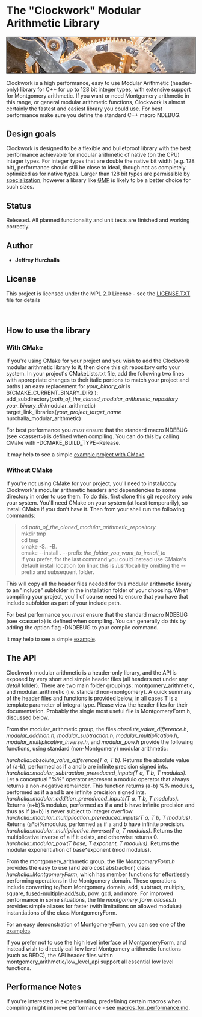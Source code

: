 # The "Clockwork" Modular Arithmetic Library

![Alt text](images/clockxtrasmall_border2.jpg?raw=true "Clock Gears, photo by Krzysztof Golik, licensed CC BY-SA 4.0")

Clockwork is a high performance, easy to use Modular Arithmetic (header-only) library for C++ for up to 128 bit integer types, with extensive support for Montgomery arithmetic.  If you want or need Montgomery arithmetic in this range, or general modular arithmetic functions, Clockwork is almost certainly the fastest and easiest library you could use.  For best performance make sure you define the standard C++ macro NDEBUG.

## Design goals

Clockwork is designed to be a flexible and bulletproof library with the best performance achievable for modular arithmetic of native (on the CPU) integer types.  For integer types that are double the native bit width (e.g. 128 bit), performance should still be close to ideal, though not as completely optimized as for native types.  Larger than 128 bit types are permissible by [specialization](https://github.com/hurchalla/util/blob/master/include/hurchalla/util/traits/ut_numeric_limits.h); however a library like [GMP](https://gmplib.org/) is likely to be a better choice for such sizes.

## Status

Released.  All planned functionality and unit tests are finished and working correctly.

## Author

* **Jeffrey Hurchalla**

## License

This project is licensed under the MPL 2.0 License - see the [LICENSE.TXT](LICENSE.TXT) file for details

<br/>

## How to use the library

### With CMake

If you're using CMake for your project and you wish to add the Clockwork modular arithmetic library to it, then clone this git repository onto your system.  In your project's CMakeLists.txt file, add the following two lines with appropriate changes to their italic portions to match your project and paths ( an easy replacement for *your_binary_dir* is ${CMAKE_CURRENT_BINARY_DIR} ):  
add_subdirectory(*path_of_the_cloned_modular_arithmetic_repository* &nbsp; *your_binary_dir*/modular_arithmetic)  
target_link_libraries(*your_project_target_name* &nbsp; hurchalla_modular_arithmetic)  

For best performance you *must* ensure that the standard macro NDEBUG (see &lt;cassert&gt;) is defined when compiling.  You can do this by calling CMake with -DCMAKE_BUILD_TYPE=Release.  

It may help to see a simple [example project with CMake](examples/example_with_cmake).

### Without CMake

If you're not using CMake for your project, you'll need to install/copy Clockwork's modular arithmetic headers and dependencies to some directory in order to use them.  To do this, first clone this git repository onto your system.  You'll need CMake on your system (at least temporarily), so install CMake if you don't have it.  Then from your shell run the following commands:  

>cd *path_of_the_cloned_modular_arithmetic_repository*  
>mkdir tmp  
>cd tmp  
>cmake -S.. -B.  
>cmake --install . --prefix *the_folder_you_want_to_install_to*  
If you prefer, for the last command you could instead use CMake's default install location (on linux this is /usr/local) by omitting the --prefix and subsequent folder.  

This will copy all the header files needed for this modular arithmetic library to an "include" subfolder in the installation folder of your choosing.
When compiling your project, you'll of course need to ensure that you have that include subfolder as part of your include path.  

For best performance you *must* ensure that the standard macro NDEBUG (see &lt;cassert&gt;) is defined when compiling.  You can generally do this by adding the option flag -DNDEBUG to your compile command.  

It may help to see a simple [example](examples/example_without_cmake).

## The API

Clockwork modular arithmetic is a header-only library, and the API is exposed by very short and simple header files (all headers not under any *detail* folder).  There are two main folder groupings: montgomery_arithmetic, and modular_arithmetic (i.e. standard non-montgomery).  A quick summary of the header files and functions is provided below; in all cases T is a template parameter of integral type.  Please view the header files for their documentation.  Probably the single most useful file is MontgomeryForm.h, discussed below.

From the modular_arithmetic group, the files *absolute_value_difference.h*, *modular_addition.h*, *modular_subtraction.h*, *modular_multiplication.h*, *modular_multiplicative_inverse.h*, and *modular_pow.h* provide the following functions, using standard (non-Montgomery) modular arithmetic:

*hurchalla::absolute_value_difference(T a, T b)*.  Returns the absolute value of (a-b), performed as if a and b are infinite precision signed ints.  
*hurchalla::modular_subtraction_prereduced_inputs(T a, T b, T modulus)*.  Let a conceptual "%%" operator represent a modulo operator that always returns a non-negative remainder. This function returns (a-b) %% modulus, performed as if a and b are infinite precision signed ints.  
*hurchalla::modular_addition_prereduced_inputs(T a, T b, T modulus)*.  Returns (a+b)%modulus, performed as if a and b have infinite precision and thus as if (a+b) is never subject to integer overflow.  
*hurchalla::modular_multiplication_prereduced_inputs(T a, T b, T modulus)*.   Returns (a\*b)%modulus, performed as if a and b have infinite precision.  
*hurchalla::modular_multiplicative_inverse(T a, T modulus)*.  Returns the multiplicative inverse of a if it exists, and otherwise returns 0.  
*hurchalla::modular_pow(T base, T exponent, T modulus)*.  Returns the modular exponentiation of base^exponent (mod modulus).  

From the montgomery_arithmetic group, the file *MontgomeryForm.h* provides the easy to use (and zero cost abstraction) class *hurchalla::MontgomeryForm*, which has member functions for effortlessly performing operations in the Montgomery domain.  These operations include converting to/from Montgomery domain, add, subtract, multiply, square, [fused-multiply-add/sub](https://jeffhurchalla.com/2022/05/01/the-montgomery-multiply-accumulate), pow, gcd, and more.  For improved performance in some situations, the file *montgomery_form_aliases.h* provides simple aliases for faster (with limitations on allowed modulus) instantiations of the class MontgomeryForm.

For an easy demonstration of MontgomeryForm, you can see one of the [examples](examples/example_without_cmake).

If you prefer not to use the high level interface of MontgomeryForm, and instead wish to directly call low level Montgomery arithmetic functions (such as REDC), the API header files within montgomery_arithmetic/low_level_api support all essential low level functions.

## Performance Notes

If you're interested in experimenting, predefining certain macros when compiling might improve performance - see [macros_for_performance.md](macros_for_performance.md).
